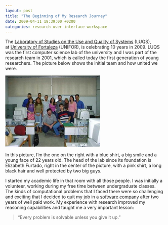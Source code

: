 ```yaml
---
layout: post
title: "The Beginning of My Research Journey"
date: 2009-04-11 18:39:00 +0200
categories: research user interface workspace
---
```


The [Laboratory of Studies on the Use and Quality of Systems](http://luqs.unifor.br/luqs) (LUQS), at [University of Fortaleza](http://www.blogger.com/luqs.unifor.br/luqs) (UNIFOR), is celebrating 10 years in 2009. LUQS was the first computer science lab of the university and I was part of the research team in 2001, which is called today the first generation of young researchers. The picture below shows the initial team and how united we were.

![1A.GERACAO-COMPLETO-300x225.jpg](/images/posts/1A.GERACAO-COMPLETO-300x225.jpg)

In this picture, I’m the one on the right with a blue shirt, a big smile and a young face of 22 years old. The head of the lab since its foundation is Elizabeth Furtado, right in the center of the picture, with a pink shirt, a long black hair and well protected by two big guys.

I started my academic life in that room with all those people. I was initially a volunteer, working during my free time between undergraduate classes. The kinds of computational problems that I faced there were so challenging and exciting that I decided to quit my job in a [software company](http://www.ivia.com.br/) after two years of well paid work. My experience with research improved my reasoning capabilities and taught me a very important lesson:

> “Every problem is solvable unless you give it up.” 
